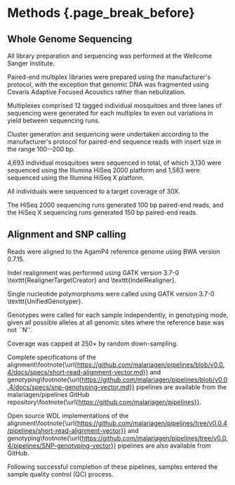 # Methods  {.page_break_before}

## Whole Genome Sequencing

All library preparation and sequencing was performed at the Wellcome Sanger Institute.

Paired-end multiplex libraries were prepared using the manufacturer's protocol, with the exception that genomic DNA was fragmented using Covaris Adaptive Focused Acoustics rather than nebulization.

Multiplexes comprised 12 tagged individual mosquitoes and three lanes of sequencing were generated for each multiplex to even out variations in yield between sequencing runs.

Cluster generation and sequencing were undertaken according to the manufacturer's protocol for paired-end sequence reads with insert size in the range 100--200 bp.

4,693 individual mosquitoes were sequenced in total, of which 3,130 were sequenced using the Illumina HiSeq 2000 platform and 1,563 were sequenced using the Illumina HiSeq X platform.

All individuals were sequenced to a target coverage of 30X.

The HiSeq 2000 sequencing runs generated 100 bp paired-end reads, and the HiSeq X sequencing runs generated 150 bp paired-end reads.

## Alignment and SNP calling

Reads were aligned to the AgamP4 reference genome using BWA version 0.7.15.

Indel realignment was performed using GATK version 3.7-0 \texttt{RealignerTargetCreator} and \texttt{IndelRealigner}.

Single nucleotide polymorphisms were called using GATK version 3.7-0 \texttt{UnifiedGenotyper}.

Genotypes were called for each sample independently, in genotyping mode, given all possible alleles at all genomic sites where the reference base was not ``N''.

Coverage was capped at $250 \times$ by random down-sampling.

Complete specifications of the alignment\footnote{\url{https://github.com/malariagen/pipelines/blob/v0.0.4/docs/specs/short-read-alignment-vector.md}} and genotyping\footnote{\url{https://github.com/malariagen/pipelines/blob/v0.0.4/docs/specs/snp-genotyping-vector.md}} pipelines are available from the malariagen/pipelines GitHub repository\footnote{\url{https://github.com/malariagen/pipelines}}.

Open source WDL implementations of the alignment\footnote{\url{https://github.com/malariagen/pipelines/tree/v0.0.4/pipelines/short-read-alignment-vector}} and genotyping\footnote{\url{https://github.com/malariagen/pipelines/tree/v0.0.4/pipelines/SNP-genotyping-vector}} pipelines are also available from GitHub.

Following successful completion of these pipelines, samples entered the sample quality control (QC) process.
